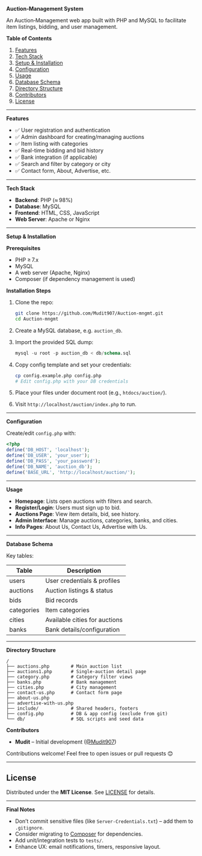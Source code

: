 **Auction‑Management System**

An Auction‑Management web app built with PHP and MySQL to facilitate item listings, bidding, and user management.

**Table of Contents**

1. [Features](#features)
2. [Tech Stack](#tech-stack)
3. [Setup & Installation](#setup--installation)
4. [Configuration](#configuration)
5. [Usage](#usage)
6. [Database Schema](#database-schema)
7. [Directory Structure](#directory-structure)
8. [Contributors](#contributors)
9. [License](#license)

---

**Features**

* ✅ User registration and authentication
* ✅ Admin dashboard for creating/managing auctions
* ✅ Item listing with categories
* ✅ Real-time bidding and bid history
* ✅ Bank integration (if applicable)
* ✅ Search and filter by category or city
* ✅ Contact form, About, Advertise, etc.

---

**Tech Stack**

* **Backend**: PHP (≈ 98%)
* **Database**: MySQL
* **Frontend**: HTML, CSS, JavaScript
* **Web Server**: Apache or Nginx

---

**Setup & Installation**

**Prerequisites**

* PHP ≥ 7.x
* MySQL
* A web server (Apache, Nginx)
* Composer (if dependency management is used)

**Installation Steps**

1. Clone the repo:

   ```bash
   git clone https://github.com/Mudit907/Auction-mngmt.git
   cd Auction-mngmt
   ```
2. Create a MySQL database, e.g. `auction_db`.
3. Import the provided SQL dump:

   ```sql
   mysql -u root -p auction_db < db/schema.sql
   ```
4. Copy config template and set your credentials:

   ```bash
   cp config.example.php config.php
   # Edit config.php with your DB credentials
   ```
5. Place your files under document root (e.g., `htdocs/auction/`).
6. Visit `http://localhost/auction/index.php` to run.

---

**Configuration**

Create/edit `config.php` with:

```php
<?php
define('DB_HOST', 'localhost');
define('DB_USER', 'your_user');
define('DB_PASS', 'your_password');
define('DB_NAME', 'auction_db');
define('BASE_URL', 'http://localhost/auction/');
```
---

**Usage**

* **Homepage**: Lists open auctions with filters and search.
* **Register/Login**: Users must sign up to bid.
* **Auctions Page**: View item details, bid, see history.
* **Admin Interface**: Manage auctions, categories, banks, and cities.
* **Info Pages**: About Us, Contact Us, Advertise with Us.

---

**Database Schema**

Key tables:

| Table      | Description                   |
| ---------- | ----------------------------- |
| users      | User credentials & profiles   |
| auctions   | Auction listings & status     |
| bids       | Bid records                   |
| categories | Item categories               |
| cities     | Available cities for auctions |
| banks      | Bank details/configuration    |


---

**Directory Structure**

```
/
├── auctions.php        # Main auction list
├── auctions1.php       # Single‑auction detail page
├── category.php        # Category filter views
├── banks.php           # Bank management
├── cities.php          # City management
├── contact-us.php      # Contact form page
├── about-us.php
├── advertise-with-us.php
├── include/            # Shared headers, footers
├── config.php          # DB & app config (exclude from git)
└── db/                 # SQL scripts and seed data
```

**Contributors**

* **Mudit** – Initial development ([@Mudit907](https://github.com/Mudit907))

Contributions welcome! Feel free to open issues or pull requests 😊

---

## License

Distributed under the **MIT License**. See [LICENSE](LICENSE) for details.

---

**Final Notes**

* Don’t commit sensitive files (like `Server-Credentials.txt`) – add them to `.gitignore`.
* Consider migrating to [Composer](https://getcomposer.org/) for dependencies.
* Add unit/integration tests to `tests/`.
* Enhance UX: email notifications, timers, responsive layout.


